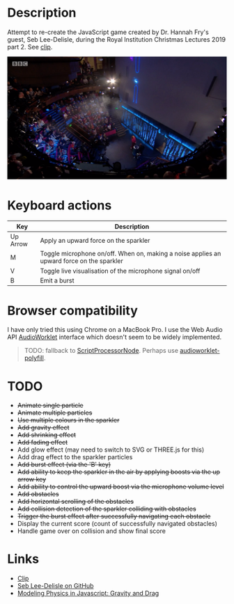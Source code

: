 # Description

Attempt to re-create the JavaScript game created by Dr. Hannah Fry's guest, Seb Lee-Delisle, during the
Royal Institution Christmas Lectures 2019 part 2. See [clip](https://youtu.be/AJJS80lbpJs?t=560).

![Frame from Clip](frame-from-clip.png)

# Keyboard actions

| Key | Description |
| --- | ----------- |
| Up Arrow | Apply an upward force on the sparkler |
| M | Toggle microphone on/off. When on, making a noise applies an upward force on the sparkler |
| V | Toggle live visualisation of the microphone signal on/off |
| B | Emit a burst |

# Browser compatibility

I have only tried this using Chrome on a MacBook Pro.
I use the Web Audio API [AudioWorklet](https://developer.mozilla.org/en-US/docs/Web/API/AudioWorklet) interface which doesn't seem to be widely implemented.

> TODO: fallback to [ScriptProcessorNode](https://developer.mozilla.org/en-US/docs/Web/API/ScriptProcessorNode). Perhaps use [audioworklet-polyfill](https://github.com/GoogleChromeLabs/audioworklet-polyfill).

# TODO

* ~~Animate single particle~~
* ~~Animate multiple particles~~
* ~~Use multiple colours in the sparkler~~
* ~~Add gravity effect~~
* ~~Add shrinking effect~~
* ~~Add fading effect~~
* Add glow effect (may need to switch to SVG or THREE.js for this)
* Add drag effect to the sparkler particles
* ~~Add burst effect (via the 'B' key)~~
* ~~Add ability to keep the sparkler in the air by applying boosts via the up arrow key~~
* ~~Add ability to control the upward boost via the microphone volume level~~
* ~~Add obstacles~~
* ~~Add horizontal scrolling of the obstacles~~
* ~~Add collision detection of the sparkler colliding with obstacles~~
* ~~Trigger the burst effect after successfully navigating each obstacle~~
* Display the current score (count of successfully navigated obstacles)
* Handle game over on collision and show final score

# Links

* [Clip](https://youtu.be/AJJS80lbpJs?t=560)
* [Seb Lee-Delisle on GitHub](https://github.com/sebleedelisle)
* [Modeling Physics in Javascript: Gravity and Drag](https://burakkanber.com/blog/modeling-physics-javascript-gravity-and-drag/)
